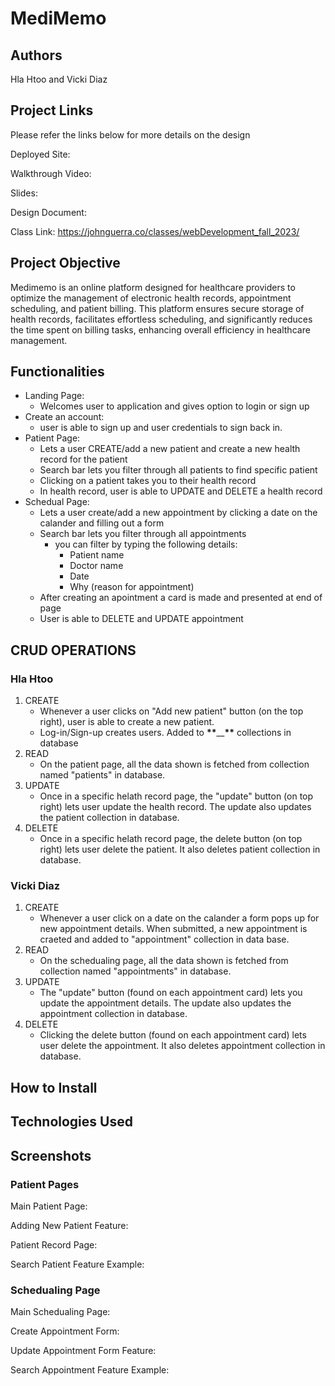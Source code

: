 # MediMemo

## Authors

Hla Htoo and Vicki Diaz

## Project Links

Please refer the links below for more details on the design

Deployed Site:

Walkthrough Video:

Slides:

Design Document:

Class Link: https://johnguerra.co/classes/webDevelopment_fall_2023/

## Project Objective

Medimemo is an online platform designed for healthcare providers to optimize the management of electronic health records, appointment scheduling, and patient billing. This platform ensures secure storage of health records, facilitates effortless scheduling, and significantly reduces the time spent on billing tasks, enhancing overall efficiency in healthcare management.

## Functionalities

- Landing Page:
  - Welcomes user to application and gives option to login or sign up
- Create an account:
  - user is able to sign up and user credentials to sign back in.
- Patient Page:
  - Lets a user CREATE/add a new patient and create a new health record for the patient
  - Search bar lets you filter through all patients to find specific patient
  - Clicking on a patient takes you to their health record
  - In health record, user is able to UPDATE and DELETE a health record
- Schedual Page:
  - Lets a user create/add a new appointment by clicking a date on the calander and filling out a form
  - Search bar lets you filter through all appointments
    - you can filter by typing the following details:
      - Patient name
      - Doctor name
      - Date
      - Why (reason for appointment)
  - After creating an apointment a card is made and presented at end of page
  - User is able to DELETE and UPDATE appointment

## CRUD OPERATIONS

### Hla Htoo

1. CREATE
   - Whenever a user clicks on "Add new patient" button (on the top right), user is able to create a new patient.
   - Log-in/Sign-up creates users. Added to **\*\***\_\_**\*\*** collections in database
2. READ
   - On the patient page, all the data shown is fetched from collection named "patients" in database.
3. UPDATE
   - Once in a specific helath record page, the "update" button (on top right) lets user update the health record. The update also updates the patient collection in database.
4. DELETE
   - Once in a specific helath record page, the delete button (on top right) lets user delete the patient. It also deletes patient collection in database.

### Vicki Diaz

1. CREATE
   - Whenever a user click on a date on the calander a form pops up for new appointment details. When submitted, a new appointment is craeted and added to "appointment" collection in data base.
2. READ
   - On the schedualing page, all the data shown is fetched from collection named "appointments" in database.
3. UPDATE
   - The "update" button (found on each appointment card) lets you update the appointment details. The update also updates the appointment collection in database.
4. DELETE
   - Clicking the delete button (found on each appointment card) lets user delete the appointment. It also deletes appointment collection in database.

## How to Install

## Technologies Used

## Screenshots

### Patient Pages

Main Patient Page:

Adding New Patient Feature:

Patient Record Page:

Search Patient Feature Example:

### Schedualing Page

Main Schedualing Page:

Create Appointment Form:

Update Appointment Form Feature:

Search Appointment Feature Example:
